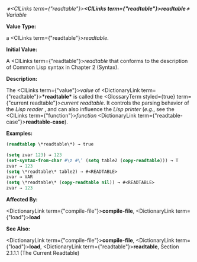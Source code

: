 *∗<ClLinks  term={"readtable"}><b><ClLinks  term={"readtable"}><i>readtable</i></ClLinks></b></ClLinks>∗ Variable* 



**Value Type:** 



a <ClLinks  term={"readtable"}><i>readtable</i></ClLinks>. 



**Initial Value:** 



A <ClLinks  term={"readtable"}><i>readtable</i></ClLinks> that conforms to the description of Common Lisp syntax in Chapter 2 (Syntax). 



**Description:** 



The <ClLinks  term={"value"}><i>value</i></ClLinks> of <DictionaryLink  term={"readtable"}><b>\*readtable\*</b></DictionaryLink> is called the <GlossaryTerm styled={true} term={"current readtable"}><i>current readtable</i></GlossaryTerm>. It controls the parsing behavior of the *Lisp reader* , and can also influence the *Lisp printer* (*e.g.*, see the <ClLinks  term={"function"}><i>function</i></ClLinks> <DictionaryLink  term={"readtable-case"}><b>readtable-case</b></DictionaryLink>). 



**Examples:**
```lisp
(readtablep \*readtable\*) → true 

(setq zvar 123) → 123 
(set-syntax-from-char #\z #\’ (setq table2 (copy-readtable))) → T 
zvar → 123 
(setq \*readtable\* table2) → #<READTABLE> 
zvar → VAR 
(setq \*readtable\* (copy-readtable nil)) → #<READTABLE> 
zvar → 123 
```
**Affected By:** 



<DictionaryLink  term={"compile-file"}><b>compile-file</b></DictionaryLink>, <DictionaryLink  term={"load"}><b>load</b></DictionaryLink> 



**See Also:** 



<DictionaryLink  term={"compile-file"}><b>compile-file</b></DictionaryLink>, <DictionaryLink  term={"load"}><b>load</b></DictionaryLink>, <DictionaryLink  term={"readtable"}><b>readtable</b></DictionaryLink>, Section 2.1.1.1 (The Current Readtable) 



